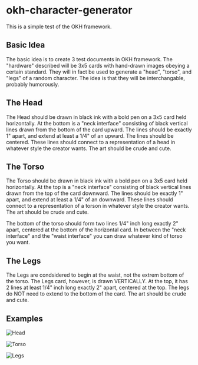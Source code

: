 
# okh-character-generator
This is a simple test of the OKH framework.

## Basic Idea

The basic idea is to create 3 test documents in OKH framework. The "hardware" described will be 3x5 cards with hand-drawn images obeying a certain standard. They will in fact be used to generate a "head", "torso", and "legs" of a random character. The idea is that they will be interchangable, probably humorously.

## The Head

The Head should be drawn in black ink with a bold pen on a 3x5 card held horizontally. At the bottom is a "neck interface" consisting of black vertical lines
drawn from the bottom of the card upward. The lines should be exactly 1" apart, and extend at least a 1/4" of an upward. The lines should be centered.
 These lines should connect to a representation of a head in whatever style the creator wants. The art should be crude and cute. 
## The Torso

The Torso should be drawn in black ink with a bold pen on a 3x5 card held horizontally. At the top is a "neck interface" consisting of black vertical lines
drawn from the top  of the card downward. The lines should be exactly 1" apart, and extend at least a 1/4" of an downward. These lines should connect to a representation of a torson in whatever style the creator wants. The art should be crude and cute.

The bottom of the torso should form two lines 1/4" inch long exactly 2" apart, centered at the bottom of the horizontal card. In between the "neck interface" and the "waist interface" you can draw whatever kind of torso you want.

## The Legs

The Legs are condsidered to begin at the waist, not the extrem bottom of the torso. The Legs card, however, is drawn  VERTICALLY. At the top, it has 2 lines at least 1/4" inch long exactly 2" apart, centered at the top. The legs do NOT need to extend to the bottom of the card. The art should be crude and cute.

## Examples

![Head](https://user-images.githubusercontent.com/5296671/117578924-5ca84480-b0b6-11eb-93c2-dc681b584ece.jpg)

![Torso](https://user-images.githubusercontent.com/5296671/117578604-b3ad1a00-b0b4-11eb-9aec-fefcd991fd6a.jpg)

![Legs](https://user-images.githubusercontent.com/5296671/117578754-7c8b3880-b0b5-11eb-9944-e7796e16ecd8.jpg)

